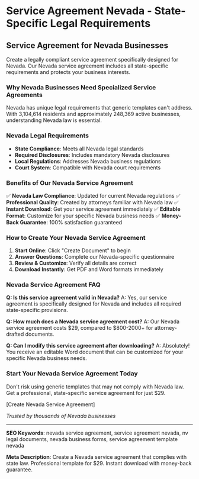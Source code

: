 # Service Agreement Nevada - State-Specific Legal Requirements

## Service Agreement for Nevada Businesses

Create a legally compliant service agreement specifically designed for Nevada. Our Nevada service agreement includes all state-specific requirements and protects your business interests.

### Why Nevada Businesses Need Specialized Service Agreements

Nevada has unique legal requirements that generic templates can't address. With 3,104,614 residents and approximately 248,369 active businesses, understanding Nevada law is essential.

### Nevada Legal Requirements

- **State Compliance**: Meets all Nevada legal standards
- **Required Disclosures**: Includes mandatory Nevada disclosures
- **Local Regulations**: Addresses Nevada business regulations
- **Court System**: Compatible with Nevada court requirements

### Benefits of Our Nevada Service Agreement

✅ **Nevada Law Compliance**: Updated for current Nevada regulations
✅ **Professional Quality**: Created by attorneys familiar with Nevada law
✅ **Instant Download**: Get your service agreement immediately
✅ **Editable Format**: Customize for your specific Nevada business needs
✅ **Money-Back Guarantee**: 100% satisfaction guaranteed

### How to Create Your Nevada Service Agreement

1. **Start Online**: Click "Create Document" to begin
2. **Answer Questions**: Complete our Nevada-specific questionnaire
3. **Review & Customize**: Verify all details are correct
4. **Download Instantly**: Get PDF and Word formats immediately

### Nevada Service Agreement FAQ

**Q: Is this service agreement valid in Nevada?**
A: Yes, our service agreement is specifically designed for Nevada and includes all required state-specific provisions.

**Q: How much does a Nevada service agreement cost?**
A: Our Nevada service agreement costs $29, compared to $800-2000+ for attorney-drafted documents.

**Q: Can I modify this service agreement after downloading?**
A: Absolutely! You receive an editable Word document that can be customized for your specific Nevada business needs.

### Start Your Nevada Service Agreement Today

Don't risk using generic templates that may not comply with Nevada law. Get a professional, state-specific service agreement for just $29.

[Create Nevada Service Agreement]

_Trusted by thousands of Nevada businesses_

---

**SEO Keywords**: nevada service agreement, service agreement nevada, nv legal documents, nevada business forms, service agreement template nevada

**Meta Description**: Create a Nevada service agreement that complies with state law. Professional template for $29. Instant download with money-back guarantee.
